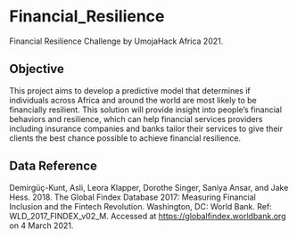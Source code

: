 # Financial_Resilience

Financial Resilience Challenge by UmojaHack Africa 2021.

## Objective 
This project aims to develop a predictive model that determines if individuals across Africa and around the world are most likely to be financially resilient. This solution will provide insight into people’s financial behaviors and resilience, which can help financial services providers including insurance companies and banks tailor their services to give their clients the best chance possible to achieve financial resilience.

## Data Reference

Demirgüç-Kunt, Asli, Leora Klapper, Dorothe Singer, Saniya Ansar, and Jake Hess. 2018. The Global Findex Database 2017: Measuring Financial Inclusion and the Fintech Revolution. Washington, DC: World Bank. Ref: WLD_2017_FINDEX_v02_M. Accessed at https://globalfindex.worldbank.org on 4 March 2021.
